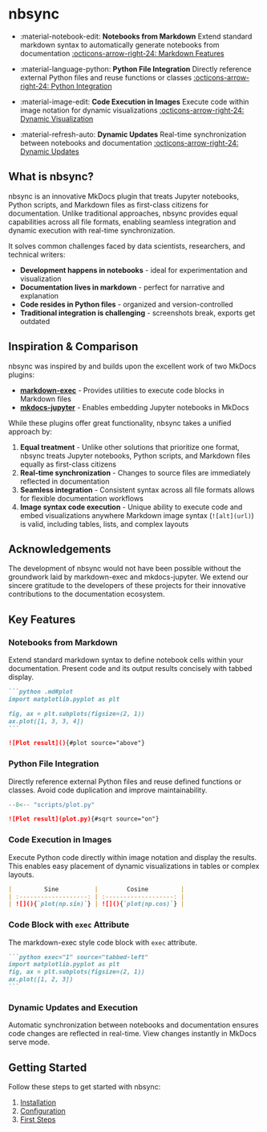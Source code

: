 # nbsync

<div class="grid cards" markdown>

- :material-notebook-edit: **Notebooks from Markdown**
  Extend standard markdown syntax to automatically generate notebooks from
  documentation
  [:octicons-arrow-right-24: Markdown Features](#notebooks-from-markdown)

- :material-language-python: **Python File Integration**
  Directly reference external Python files and reuse functions or classes
  [:octicons-arrow-right-24: Python Integration](#python-file-integration)

- :material-image-edit: **Code Execution in Images**
  Execute code within image notation for dynamic visualizations
  [:octicons-arrow-right-24: Dynamic Visualization](#code-execution-in-images)

- :material-refresh-auto: **Dynamic Updates**
  Real-time synchronization between notebooks and documentation
  [:octicons-arrow-right-24: Dynamic Updates](#dynamic-updates-and-execution)

</div>

## What is nbsync?

nbsync is an innovative MkDocs plugin that treats Jupyter notebooks,
Python scripts, and Markdown files as first-class citizens for
documentation. Unlike traditional approaches, nbsync provides equal
capabilities across all file formats, enabling seamless integration
and dynamic execution with real-time synchronization.

It solves common challenges faced by data scientists, researchers, and technical
writers:

- **Development happens in notebooks** - ideal for experimentation and visualization
- **Documentation lives in markdown** - perfect for narrative and explanation
- **Code resides in Python files** - organized and version-controlled
- **Traditional integration is challenging** - screenshots break, exports get outdated

## Inspiration & Comparison

nbsync was inspired by and builds upon the excellent work of two MkDocs
plugins:

- [**markdown-exec**](https://pawamoy.github.io/markdown-exec/) - Provides utilities to execute code blocks in Markdown files
- [**mkdocs-jupyter**](https://mkdocs-jupyter.danielfrg.com/) - Enables embedding Jupyter notebooks in MkDocs

While these plugins offer great functionality, nbsync takes a unified
approach by:

1. **Equal treatment** - Unlike other solutions that prioritize one format, nbsync treats Jupyter notebooks, Python scripts, and Markdown files equally as first-class citizens
2. **Real-time synchronization** - Changes to source files are immediately reflected in documentation
3. **Seamless integration** - Consistent syntax across all file formats allows for flexible documentation workflows
4. **Image syntax code execution** - Unique ability to execute code and embed visualizations anywhere Markdown image syntax (`![alt](url)`) is valid, including tables, lists, and complex layouts

## Acknowledgements

The development of nbsync would not have been possible without the
groundwork laid by markdown-exec and mkdocs-jupyter. We extend our
sincere gratitude to the developers of these projects for their
innovative contributions to the documentation ecosystem.

## Key Features

### Notebooks from Markdown

Extend standard markdown syntax to define notebook cells within your
documentation. Present code and its output results concisely with tabbed
display.

````markdown source="tabbed-nbsync"
```python .md#plot
import matplotlib.pyplot as plt

fig, ax = plt.subplots(figsize=(2, 1))
ax.plot([1, 3, 3, 4])
```

![Plot result](){#plot source="above"}
````

### Python File Integration

Directly reference external Python files and reuse defined functions or
classes. Avoid code duplication and improve maintainability.

```python title="plot.py"
--8<-- "scripts/plot.py"
```

```markdown source="tabbed-nbsync"
![Plot result](plot.py){#sqrt source="on"}
```

### Code Execution in Images

Execute Python code directly within image notation and display the results.
This enables easy placement of dynamic visualizations in tables or complex
layouts.

```markdown source="tabbed-nbsync"
|         Sine          |        Cosine         |
| :-------------------: | :-------------------: |
| ![](){`plot(np.sin)`} | ![](){`plot(np.cos)`} |
```

### Code Block with `exec` Attribute

The markdown-exec style code block with `exec` attribute.

````markdown source="tabbed-nbsync"
```python exec="1" source="tabbed-left"
import matplotlib.pyplot as plt
fig, ax = plt.subplots(figsize=(2, 1))
ax.plot([1, 2, 3])
```
````

### Dynamic Updates and Execution

Automatic synchronization between notebooks and documentation ensures code
changes are reflected in real-time. View changes instantly in MkDocs serve
mode.

## Getting Started

Follow these steps to get started with nbsync:

1. [Installation](getting-started/installation.md)
2. [Configuration](getting-started/configuration.md)
3. [First Steps](getting-started/first-steps.md)
